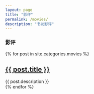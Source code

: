 ```yaml
---
layout: page
title: "影评"
permalink: /movies/
description: "书友影评"
---
```



<h3 class="section-heading text-center">影评</h3>
<div class="tiles">
{% for post in site.categories.movies %}
                <h2><a href="{{ post.url }}">{{ post.title }}</a></h2>
                <div class="title-desc">{{ post.description }}</div>
{% endfor %}
</div><!-- /.tiles -->

